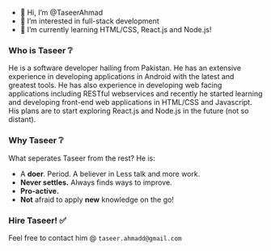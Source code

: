 - 👋 Hi, I’m @TaseerAhmad
- 👀 I’m interested in full-stack development
- 🌱 I’m currently learning HTML/CSS, React.js and Node.js!

### Who is Taseer ❔

He is a software developer hailing from Pakistan. He has an extensive experience in developing applications in Android with the latest and greatest tools. He has also experience in developing web facing applications including RESTful webservices and recently he started learning and developing front-end web applications in HTML/CSS and Javascript. His plans are to start exploring React.js and Node.js in the future (not so distant).

### Why Taseer ❔

What seperates Taseer from the rest? He is:
- A **doer**. Period. A believer in Less talk and more work.
- **Never settles.** Always finds ways to improve.
- **Pro-active.**
- **Not** afraid to apply **new** knowledge on the go!

### Hire Taseer! ✅ 
Feel free to contact him @ `taseer.ahmadd@gmail.com`
